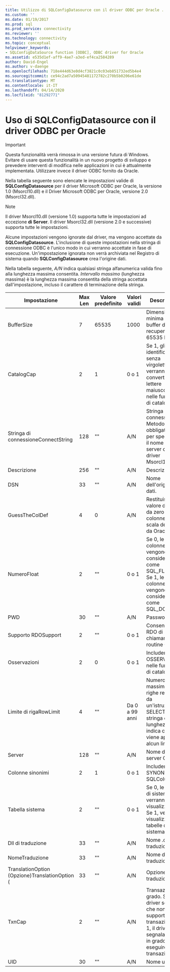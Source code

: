 ```yaml
---
title: Utilizzo di SQLConfigDatasource con il driver ODBC per Oracle . Documenti Microsoft
ms.custom: ''
ms.date: 01/19/2017
ms.prod: sql
ms.prod_service: connectivity
ms.reviewer: ''
ms.technology: connectivity
ms.topic: conceptual
helpviewer_keywords:
- SQLConfigDataSource function [ODBC], ODBC driver for Oracle
ms.assetid: e535d1ef-aff9-4ae7-a3ed-ef4ca2584289
author: David-Engel
ms.author: v-daenge
ms.openlocfilehash: 718e444d63e0d4cf3821c0c03eb851732ed5b4e4
ms.sourcegitcommit: ce94c2ad7a50945481172782c270b5b0206e61de
ms.translationtype: MT
ms.contentlocale: it-IT
ms.lasthandoff: 04/14/2020
ms.locfileid: "81292771"
---
```

# <a name="using-sqlconfigdatasource-with-the-odbc-driver-for-oracle"></a>Uso di SQLConfigDatasource con il driver ODBC per Oracle
> [!IMPORTANT]  
>  Questa funzionalità verrà rimossa in una versione futura di Windows. Evitare di usare questa funzionalità in un nuovo progetto di sviluppo e prevedere interventi di modifica nelle applicazioni in cui è attualmente implementata. Utilizzare invece il driver ODBC fornito da Oracle.  
  
 Nella tabella seguente sono elencate le impostazioni valide di **SQLConfigDatasource** per il driver Microsoft ODBC per Oracle, la versione 1.0 (Msorcl10.dll) e il Driver Microsoft ODBC per Oracle, versione 2.0 (Msorcl32.dll).  
  
> [!NOTE]  
>  Il driver Msorcl10.dll (versione 1.0) supporta tutte le impostazioni ad eccezione **di Server**. Il driver Msorcl32.dll (versione 2.0 e successive) supporta tutte le impostazioni.  
  
 Alcune impostazioni vengono ignorate dal driver, ma vengono accettate da **SQLConfigDatasource**. L'inclusione di queste impostazioni nella stringa di connessione ODBC è l'unico modo in cui verranno accettate in fase di esecuzione. Un'impostazione ignorata non verrà archiviata nel Registro di sistema quando **SQLConfigDatasource** crea l'origine dati.  
  
 Nella tabella seguente, *A/N* indica qualsiasi stringa alfanumerica valida fino alla lunghezza massima consentita. *Intervallo massimo* (lunghezza massima) è la lunghezza massima consentita della stringa accettata dall'impostazione, incluso il carattere di terminazione della stringa.  
  
|Impostazione|Max Len|Valore predefinito|Valori validi|Descrizione|  
|-------------|-------------|-------------------|------------------|-----------------|  
|BufferSize|7|65535|1000|Dimensione minima del buffer di recupero fino a 65535 byte|  
|CatalogCap|2|1|0 o 1|Se 1, gli identificatori senza virgolette verranno convertiti in lettere maiuscole nelle funzioni di catalogo.|  
|Stringa di connessioneConnectString|128|""|A/N|Stringa di connessione. Metodo obbligatorio per specificare il nome del server con il driver Msorcl10.dll.|  
|Descrizione|256|""|A/N|Descrizione|  
|DSN|33|""|A/N|Nome dell'origine dati.|  
|GuessTheColDef|4|0|A/N|Restituisce un valore diverso da zero per le colonne senza scala definita da Oracle.|  
|NumeroFloat|2|""|0 o 1|Se 0, le colonne FLOAT vengono considerate come SQL_FLOAT. Se 1, le colonne FLOAT vengono considerate come SQL_DOUBLE.|  
|PWD|30|""|A/N|Password.|  
|Supporto RDOSupport|2|""|0 o 1|Consente a RDO di chiamare le routine Oracle.|  
|Osservazioni|2|0|0 o 1|Includere OSSERVAZIONI nelle funzioni di catalogo.|  
|Limite di rigaRowLimit|4|""|Da 0 a 99 anni|Numero massimo di righe restituite da un'istruzione SELECT. Una stringa di lunghezza zero indica che non viene applicato alcun limite.|  
|Server|128|""|A/N|Nome del server Oracle.|  
|Colonne sinonimi|2|1|0 o 1|Includere SYNONYMs in SQLColumns.|  
|Tabella sistema|2|""|0 o 1|Se 0, le tabelle di sistema non verranno visualizzate. Se 1, verranno visualizzate le tabelle di sistema.|  
|Dll di traduzione|33|""|A/N|Nome .dll di traduzione.|  
|NomeTraduzione|33|""|A/N|Nome della traduzione.|  
|TranslationOption (Opzione)TranslationOption (|33|""|A/N|Opzione di traduzione.|  
|TxnCap|2|""|A/N|Transazione in grado. Se 0, il driver segnala che non supporta le transazioni. Se 1, il driver segnala che è in grado di eseguire le transazioni.|  
|UID|30|""|A/N|Nome utente.|
